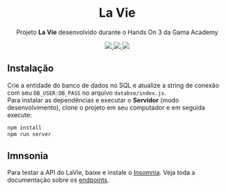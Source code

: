<h1 align="center">La Vie</h1>
<p align="center">Projeto <strong>La Vie</strong> desenvolvido durante o Hands On 3 da Gama Academy</p>

<p align="center">
  <a aria-label="Versão do Node" href="https://github.com/nodejs/node/blob/master/doc/changelogs/CHANGELOG_V12.md#12.14.1">
    <img src="https://img.shields.io/badge/Node.js-43853D?style=for-the-badge&logo=node.js&logoColor=white"></img>
  </a>
  <a aria-label="Versão do Node" href="https://github.com/nodejs/node/blob/master/doc/changelogs/CHANGELOG_V12.md#12.14.1">
    <img src="https://img.shields.io/badge/Express.js-404D59?style=for-the-badge"></img>
  </a>
  <a aria-label="Versão do Node" href="https://github.com/nodejs/node/blob/master/doc/changelogs/CHANGELOG_V12.md#12.14.1">
    <img src="https://img.shields.io/badge/MySQL-00000F?style=for-the-badge&logo=mysql&logoColor=white"></img>
  </a>
</p>

## Instalação
Crie a entidade do banco de dados no SQL e atualize a string de conexão com seu `DB_USER:DB_PASS` no arquivo `databse/index.js`.  
Para instalar as dependências e executar o **Servidor** (modo desenvolvimento), clone o projeto em seu computador e em seguida execute:
```bash
npm install
npm run server
```

## Imnsonia 
Para testar a API do LaVie, baixe e instale o [Insomnia](https://insomnia.rest/download/).
Veja toda a documentação sobre os [endpoints](https://viniciusantonello.github.io/la-vie/).

